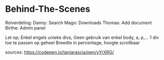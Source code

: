 # Behind-The-Scenes

Rolverdeling:
  Danny: Search
  Mago: Downloads 
  Thomas: Add document
  Birthe: Admin panel
  
Let op;
  Enkel engels
  unieke divs, Geen gebruik van enkel body, a, p,... 
  1 div toe te passen op geheel
  Breedte in percentage, hoogte scrollbaar

sources:
  https://codepen.io/taniarascia/pen/yYrXRG/

